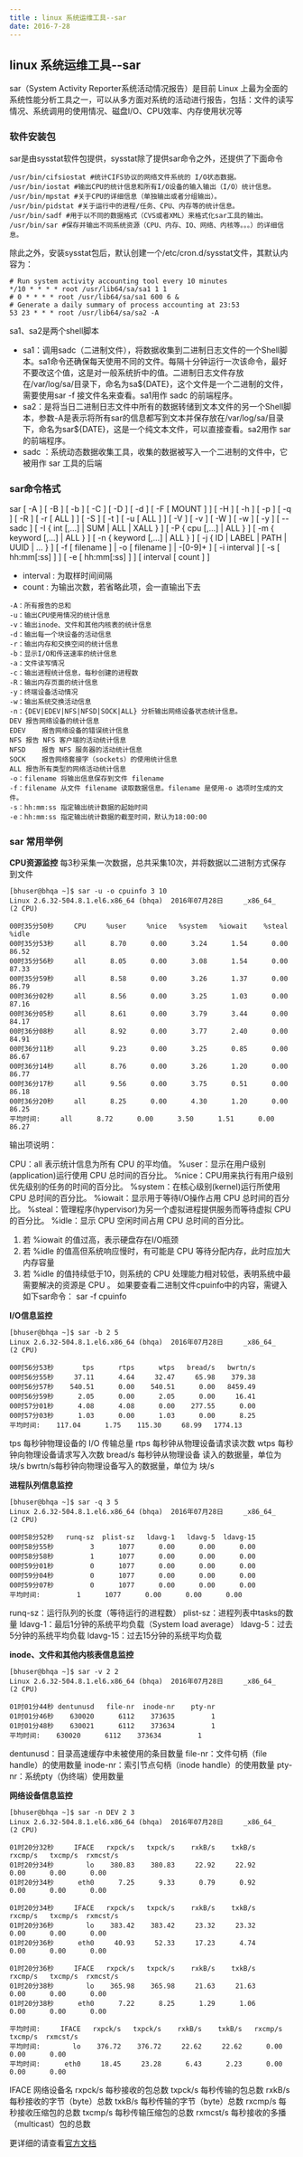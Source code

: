 ```yaml
---
title : linux 系统运维工具--sar
date: 2016-7-28
---
```

## linux 系统运维工具--sar
sar（System Activity Reporter系统活动情况报告）是目前 Linux 上最为全面的系统性能分析工具之一，可以从多方面对系统的活动进行报告，包括：文件的读写情况、系统调用的使用情况、磁盘I/O、CPU效率、内存使用状况等

### 软件安装包
sar是由sysstat软件包提供，sysstat除了提供sar命令之外，还提供了下面命令
```
/usr/bin/cifsiostat #统计CIFS协议的网络文件系统的 I/O状态数据。
/usr/bin/iostat #输出CPU的统计信息和所有I/O设备的输入输出（I/O）统计信息。
/usr/bin/mpstat #关于CPU的详细信息（单独输出或者分组输出）。
/usr/bin/pidstat #关于运行中的进程/任务、CPU、内存等的统计信息。
/usr/bin/sadf #用于以不同的数据格式（CVS或者XML）来格式化sar工具的输出。
/usr/bin/sar #保存并输出不同系统资源（CPU、内存、IO、网络、内核等。。。）的详细信息。
```
除此之外，安装sysstat包后，默认创建一个/etc/cron.d/sysstat文件，其默认内容为：
```
# Run system activity accounting tool every 10 minutes
*/10 * * * * root /usr/lib64/sa/sa1 1 1
# 0 * * * * root /usr/lib64/sa/sa1 600 6 &
# Generate a daily summary of process accounting at 23:53
53 23 * * * root /usr/lib64/sa/sa2 -A
```
sa1、sa2是两个shell脚本

- sa1：调用sadc（二进制文件），将数据收集到二进制日志文件的一个Shell脚本。sa1命令还确保每天使用不同的文件。每隔十分钟运行一次该命令，最好不要改这个值，这是对一般系统折中的值。二进制日志文件存放在/var/log/sa/目录下，命名为sa${DATE}，这个文件是一个二进制的文件，需要使用sar -f 接文件名来查看。sa1用作 sadc 的前端程序。
- sa2：是将当日二进制日志文件中所有的数据转储到文本文件的另一个Shell脚本，参数-A是表示将所有sar的信息都写到文本并保存放在/var/log/sa/目录下，命名为sar${DATE}，这是一个纯文本文件，可以直接查看。sa2用作 sar 的前端程序。
- sadc ：系统动态数据收集工具，收集的数据被写入一个二进制的文件中，它被用作 sar 工具的后端

### sar命令格式
sar [ -A ] [ -B ] [ -b ] [ -C ] [ -D ] [ -d ] [ -F [ MOUNT ] ] [ -H ] [ -h ] [ -p ] [ -q ] [ -R ] [ -r [ ALL ] ] [ -S ] [ -t ] [ -u [ ALL ] ] [ -V ] [ -v ] [ -W ] [ -w ] [ -y ] [ --sadc ] [ -I { int [,...] | SUM | ALL | XALL } ] [ -P { cpu [,...] | ALL } ] [ -m { keyword [,...] | ALL } ] [ -n { keyword [,...] | ALL } ] [ -j { ID | LABEL | PATH | UUID | ... } ] [ -f [ filename ] | -o [ filename ] | -[0-9]+ ] [ -i interval ] [ -s [ hh:mm[:ss] ] ] [ -e [ hh:mm[:ss] ] ] [ interval [ count ] ]

- interval : 为取样时间间隔
- count : 为输出次数，若省略此项，会一直输出下去
```
-A：所有报告的总和
-u：输出CPU使用情况的统计信息
-v：输出inode、文件和其他内核表的统计信息
-d：输出每一个块设备的活动信息
-r：输出内存和交换空间的统计信息
-b：显示I/O和传送速率的统计信息
-a：文件读写情况
-c：输出进程统计信息，每秒创建的进程数
-R：输出内存页面的统计信息
-y：终端设备活动情况
-w：输出系统交换活动信息
-n：{DEV|EDEV|NFS|NFSD|SOCK|ALL}	分析输出网络设备状态统计信息。
DEV	报告网络设备的统计信息
EDEV	报告网络设备的错误统计信息
NFS	报告 NFS 客户端的活动统计信息
NFSD	报告 NFS 服务器的活动统计信息
SOCK	报告网络套接字（sockets）的使用统计信息
ALL	报告所有类型的网络活动统计信息
-o：filename	将输出信息保存到文件 filename
-f：filename	从文件 filename 读取数据信息。filename 是使用-o 选项时生成的文件。
-s：hh:mm:ss	指定输出统计数据的起始时间
-e：hh:mm:ss	指定输出统计数据的截至时间，默认为18:00:00
```

### sar 常用举例
**CPU资源监控**
每3秒采集一次数据，总共采集10次，并将数据以二进制方式保存到文件
```
[bhuser@bhqa ~]$ sar -u -o cpuinfo 3 10
Linux 2.6.32-504.8.1.el6.x86_64 (bhqa) 	2016年07月28日 	_x86_64_	(2 CPU)

00时35分50秒     CPU     %user     %nice   %system   %iowait    %steal     %idle
00时35分53秒     all      8.70      0.00      3.24      1.54      0.00     86.52
00时35分56秒     all      8.05      0.00      3.08      1.54      0.00     87.33
00时35分59秒     all      8.58      0.00      3.26      1.37      0.00     86.79
00时36分02秒     all      8.56      0.00      3.25      1.03      0.00     87.16
00时36分05秒     all      8.61      0.00      3.79      3.44      0.00     84.17
00时36分08秒     all      8.92      0.00      3.77      2.40      0.00     84.91
00时36分11秒     all      9.23      0.00      3.25      0.85      0.00     86.67
00时36分14秒     all      8.76      0.00      3.26      1.20      0.00     86.77
00时36分17秒     all      9.56      0.00      3.75      0.51      0.00     86.18
00时36分20秒     all      8.25      0.00      4.30      1.20      0.00     86.25
平均时间:     all      8.72      0.00      3.50      1.51      0.00     86.27
```
输出项说明：

CPU：all 表示统计信息为所有 CPU 的平均值。
%user：显示在用户级别(application)运行使用 CPU 总时间的百分比。
%nice：CPU用来执行有用户级别优先级别的任务的时间的百分比。
%system：在核心级别(kernel)运行所使用 CPU 总时间的百分比。
%iowait：显示用于等待I/O操作占用 CPU 总时间的百分比。
%steal：管理程序(hypervisor)为另一个虚拟进程提供服务而等待虚拟 CPU 的百分比。
%idle：显示 CPU 空闲时间占用 CPU 总时间的百分比。

1. 若 %iowait 的值过高，表示硬盘存在I/O瓶颈
2. 若 %idle 的值高但系统响应慢时，有可能是 CPU 等待分配内存，此时应加大内存容量
3. 若 %idle 的值持续低于10，则系统的 CPU 处理能力相对较低，表明系统中最需要解决的资源是 CPU 。
如果要查看二进制文件cpuinfo中的内容，需键入如下sar命令：
sar  -f cpuinfo

**I/O信息监控**
```
[bhuser@bhqa ~]$ sar -b 2 5
Linux 2.6.32-504.8.1.el6.x86_64 (bhqa) 	2016年07月28日 	_x86_64_	(2 CPU)

00时56分53秒       tps      rtps      wtps   bread/s   bwrtn/s
00时56分55秒     37.11      4.64     32.47     65.98    379.38
00时56分57秒    540.51      0.00    540.51      0.00   8459.49
00时56分59秒      2.05      0.00      2.05      0.00     16.41
00时57分01秒      4.08      4.08      0.00    277.55      0.00
00时57分03秒      1.03      0.00      1.03      0.00      8.25
平均时间:    117.04      1.75    115.30     68.99   1774.13
```
tps	每秒钟物理设备的 I/O 传输总量
rtps	每秒钟从物理设备请求读次数
wtps	每秒钟向物理设备请求写入次数
bread/s	每秒钟从物理设备 读入的数据量，单位为 块/s
bwrtn/s每秒钟向物理设备写入的数据量，单位为 块/s

**进程队列信息监控**
```
[bhuser@bhqa ~]$ sar -q 3 5
Linux 2.6.32-504.8.1.el6.x86_64 (bhqa) 	2016年07月28日 	_x86_64_	(2 CPU)

00时58分52秒   runq-sz  plist-sz   ldavg-1   ldavg-5  ldavg-15
00时58分55秒         3      1077      0.00      0.00      0.00
00时58分58秒         1      1077      0.00      0.00      0.00
00时59分01秒         0      1077      0.00      0.00      0.00
00时59分04秒         0      1077      0.00      0.00      0.00
00时59分07秒         0      1077      0.00      0.00      0.00
平均时间:         1      1077      0.00      0.00      0.00
```
runq-sz：运行队列的长度（等待运行的进程数）
plist-sz：进程列表中tasks的数量
ldavg-1：最后1分钟的系统平均负载（System load average）
ldavg-5：过去5分钟的系统平均负载
ldavg-15：过去15分钟的系统平均负载

**inode、文件和其他内核表信息监控**
```
[bhuser@bhqa ~]$ sar -v 2 2
Linux 2.6.32-504.8.1.el6.x86_64 (bhqa) 	2016年07月28日 	_x86_64_	(2 CPU)

01时01分44秒 dentunusd   file-nr  inode-nr    pty-nr
01时01分46秒    630020      6112    373635         1
01时01分48秒    630021      6112    373634         1
平均时间:    630020      6112    373634         1
```
dentunusd：目录高速缓存中未被使用的条目数量
file-nr：文件句柄（file handle）的使用数量
inode-nr：索引节点句柄（inode handle）的使用数量
pty-nr：系统pty（伪终端）使用数量

**网络设备信息监控**
```
[bhuser@bhqa ~]$ sar -n DEV 2 3
Linux 2.6.32-504.8.1.el6.x86_64 (bhqa) 	2016年07月28日 	_x86_64_	(2 CPU)

01时20分32秒     IFACE   rxpck/s   txpck/s    rxkB/s    txkB/s   rxcmp/s   txcmp/s  rxmcst/s
01时20分34秒        lo    380.83    380.83     22.92     22.92      0.00      0.00      0.00
01时20分34秒      eth0      7.25      9.33      0.79      0.92      0.00      0.00      0.00

01时20分34秒     IFACE   rxpck/s   txpck/s    rxkB/s    txkB/s   rxcmp/s   txcmp/s  rxmcst/s
01时20分36秒        lo    383.42    383.42     23.32     23.32      0.00      0.00      0.00
01时20分36秒      eth0     40.93     52.33     17.23      4.74      0.00      0.00      0.00

01时20分36秒     IFACE   rxpck/s   txpck/s    rxkB/s    txkB/s   rxcmp/s   txcmp/s  rxmcst/s
01时20分38秒        lo    365.98    365.98     21.63     21.63      0.00      0.00      0.00
01时20分38秒      eth0      7.22      8.25      1.29      1.06      0.00      0.00      0.00

平均时间:     IFACE   rxpck/s   txpck/s    rxkB/s    txkB/s   rxcmp/s   txcmp/s  rxmcst/s
平均时间:        lo    376.72    376.72     22.62     22.62      0.00      0.00      0.00
平均时间:      eth0     18.45     23.28      6.43      2.23      0.00      0.00      0.00
```
IFACE	网络设备名
rxpck/s	每秒接收的包总数
txpck/s	每秒传输的包总数
rxkB/s	每秒接收的字节（byte）总数
txkB/s  每秒传输的字节（byte）总数
rxcmp/s	每秒接收压缩包的总数
txcmp/s	每秒传输压缩包的总数
rxmcst/s	每秒接收的多播（multicast）包的总数

更详细的请查看[官方文档](http://sebastien.godard.pagesperso-orange.fr/man_sar.html)
